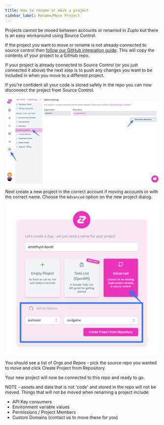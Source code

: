 ```yaml
---
title: How to rename or move a project
sidebar_label: Rename/Move Project
---
```


Projects cannot be moved between accounts or renamed in Zuplo but there is an easy workaround using Source Control.

If the project you want to move or rename is not already connected to source control then [follow our GitHub integration guide](/docs/guides/github-source-control). This will copy the contents of your project to a GitHub repo.

If your project is already connected to Source Control (or you just connected it above) the next step is to push any changes you want to be included in when you move to a different project. 

If you're confident all your code is stored safely in the repo you can now disconnect the project from Source Control.

![Disconnect Project](./media/disconnect-project.png)

Next create a new project in the correct account if moving accounts or with the correct name. Choose the `Advanced` option on the new project dialog.

![Advanced New Project](./media/advanced-new-project.png)

You should see a list of Orgs and Repos - pick the source repo you wanted to move and click Create Project from Repository.

Your new project will now be connected to this repo and ready to go.

NOTE - assets and data that is not 'code' and stored in the repo will not be moved. Things that will not be moved when renaming a project include:

* API Key consumers
* Environment variable values
* Permissions / Project Members
* Custom Domains (contact us to move these for you)